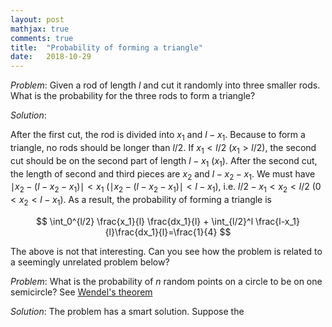 ```yaml
---
layout: post
mathjax: true
comments: true
title:  "Probability of forming a triangle"
date:   2018-10-29
---
```


*Problem*: Given a rod of length $l$ and cut it randomly into three smaller rods. What is the probability for the three rods to form a triangle?

*Solution*:

After the first cut, the rod is divided into $x_1$ and $l-x_1$. Because to form a triangle, no rods should be longer than $l/2$. If $x_1<l/2$ ($x_1>l/2$), the second cut should be on the second part of length $l-x_1$ ($x_1$). After the second cut, the length of second and third pieces are $x_2$ and $l-x_2-x_1$. We must have $\mid x_2-(l-x_2-x_1) \mid < x_1$ ($\mid x_2-(l-x_2-x_1)\mid < l-x_1$), i.e.
$l/2-x_1<x_2<l/2$ ($0<x_2<l-x_1$). As a result, the probability of forming a triangle is

$$
\int_0^{l/2} \frac{x_1}{l} \frac{dx_1}{l} + \int_{l/2}^l \frac{l-x_1}{l}\frac{dx_1}{l}=\frac{1}{4}
$$

The above is not that interesting. Can you see how the problem is related to a seemingly unrelated problem below?

*Problem*: What is the probability of $n$ random points on a circle to be on one semicircle? See [Wendel's theorem](https://en.wikipedia.org/wiki/Wendel%27s_theorem)

*Solution*:
The problem has a smart solution. Suppose the 
